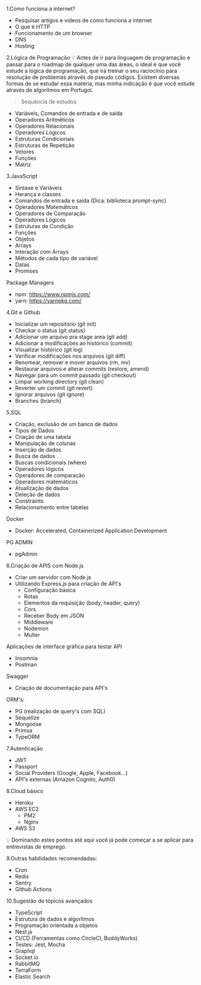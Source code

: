 1.Como funciona a internet? 
* Pesquisar artigos e vídeos de como funciona a internet
* O que é HTTP
* Funcionamento de um browser
* DNS
* Hosting

2.Lógica de Programação 
 💡️ Antes de ir para linguagem de programação e passar para o roadmap de qualquer uma das áreas, o ideal é que você estude a lógica de programação, que irá treinar o seu raciocínio  para resolução de problemas através de pseudo códigos. Existem diversas formas de se estudar essa matéria, mas minha indicação é que você estude através de algoritmos em Portugol.

>Sequência de estudos 

* Variáveis, Comandos de entrada e de saída ️
* Operadores Aritméticos 
* Operadores Relacionais 
* Operadores Lógicos 
* Estruturas Condicionais 
* Estruturas de Repetição 
* Vetores 
* Funções 
* Matriz 

3.JavaScript 
* Sintaxe e Variáveis 
* Herança e classes
* Comandos de entrada e saída (Dica: biblioteca prompt-sync)  
* Operadores Matemáticos 
* Operadores de Comparação 
* Operadores Lógicos 
* Estruturas de Condição 
* Funções
* Objetos 
* Arrays 
* Interação com Arrays 
* Métodos de cada tipo de variável 
* Datas 
* Promises
 
Package Managers 
* npm: https://www.npmjs.com/
* yarn: https://yarnpkg.com/

4.Git e Github
* Inicializar um repositório (git init)
* Checkar o status (git status)
* Adicionar um arquivo pra stage area (git add)
* Adicionar a modificações ao histórico (commit)
* Visualizar histórico (git log)
* Verificar modificações nos arquivos (git diff)
* Renomear, remover e mover arquivos (rm, mv)
* Restaurar arquivos e alterar commits (restore, amend)
* Navegar para um commit passado (git checkout)
* Limpar working directory (git clean)
* Reverter um commit (git revert)
* Ignorar arquivos (git ignore)
* Branches (branch)

5.SQL 
* Criação, exclusão de um banco de dados
* Tipos de Dados
* Criação de uma tabela 
* Manipulação de colunas
* Inserção de dados
* Busca de dados
* Buscas condicionais (where)
* Operadores lógicos
* Operadores de comparação
* Operadores matemáticos
* Atualização de dados
* Deleção de dados
* Constraints
* Relacionamento entre tabelas 

Docker 
* Docker: Accelerated, Containerized Application Development

PG ADMIN 
* pgAdmin

6.Criação de APIS com Node.js 
* Criar um servidor com Node.js
* Utilizando Express.js para criação de API's
  * Configuração básica
  * Rotas
  * Elementos da requisição (body, header, query)
  * Cors
  * Receber Body em JSON
  * Middleware
  * Nodemon
  * Multer

Aplicações de interface gráfica para testar API 
* Insomnia
* Postman

Swagger 
* Criação de documentação para API's

ORM's: 
* PG (realização de query's com SQL)
* Sequelize
* Mongoose
* Primsa
* TypeORM
 
7.Autenticação 
* JWT
* Passport
* Social Providers (Google, Apple, Facebook…)
* API's externas (Amazon Cognito, Auth0)
 

8.Cloud básico 
* Heroku
* AWS EC2
  * PM2
  * Nginx
* AWS S3

💡️ Dominando estes pontos até aqui você já pode começar a se aplicar para entrevistas de emprego.
 
9.Outras habilidades recomendadas: 
* Cron
* Redis
* Sentry
* Github Actions
 
10.Sugestão de tópicos avançados 
* TypeScript
* Estrutura de dados e algoritmos
* Programação orientada a objetos
* Nest.js 
* CI/CD (Ferramentas como CircleCI, BuddyWorks)
* Testes: Jest, Mocha
* Graphql
* Socket.io
* RabbitMQ
* TerraForm
* Elastic Search